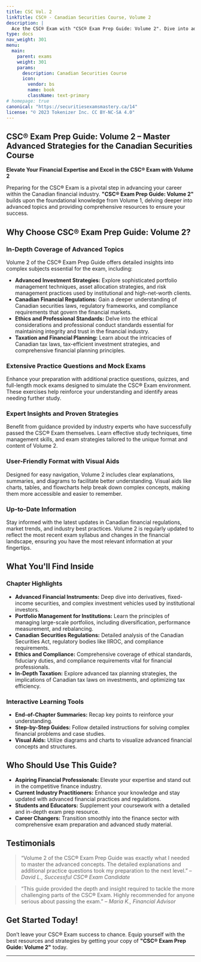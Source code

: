 ```yaml
---
title: CSC Vol. 2
linkTitle: CSC® - Canadian Securities Course, Volume 2
description: |
  Ace the CSC® Exam with "CSC® Exam Prep Guide: Volume 2". Dive into advanced topics, comprehensive practice quizzes, and expert strategies tailored for the Canadian Securities Course. Elevate your finance career today!
type: docs
nav_weight: 301
menu:
  main:
    parent: exams
    weight: 301
    params:
      description: Canadian Securities Course
      icon:
        vendor: bs
        name: book
        className: text-primary
# homepage: true
canonical: "https://securitiesexamsmastery.ca/14"
license: "© 2023 Tokenizer Inc. CC BY-NC-SA 4.0"
---
```



## CSC® Exam Prep Guide: Volume 2 – Master Advanced Strategies for the Canadian Securities Course


**Elevate Your Financial Expertise and Excel in the CSC® Exam with Volume 2**

Preparing for the CSC® Exam is a pivotal step in advancing your career within the Canadian financial industry. **"CSC® Exam Prep Guide: Volume 2"** builds upon the foundational knowledge from Volume 1, delving deeper into advanced topics and providing comprehensive resources to ensure your success.

## Why Choose CSC® Exam Prep Guide: Volume 2?

### In-Depth Coverage of Advanced Topics

Volume 2 of the CSC® Exam Prep Guide offers detailed insights into complex subjects essential for the exam, including:

- **Advanced Investment Strategies:** Explore sophisticated portfolio management techniques, asset allocation strategies, and risk management practices used by institutional and high-net-worth clients.
- **Canadian Financial Regulations:** Gain a deeper understanding of Canadian securities laws, regulatory frameworks, and compliance requirements that govern the financial markets.
- **Ethics and Professional Standards:** Delve into the ethical considerations and professional conduct standards essential for maintaining integrity and trust in the financial industry.
- **Taxation and Financial Planning:** Learn about the intricacies of Canadian tax laws, tax-efficient investment strategies, and comprehensive financial planning principles.

### Extensive Practice Questions and Mock Exams

Enhance your preparation with additional practice questions, quizzes, and full-length mock exams designed to simulate the CSC® Exam environment. These exercises help reinforce your understanding and identify areas needing further study.

### Expert Insights and Proven Strategies

Benefit from guidance provided by industry experts who have successfully passed the CSC® Exam themselves. Learn effective study techniques, time management skills, and exam strategies tailored to the unique format and content of Volume 2.

### User-Friendly Format with Visual Aids

Designed for easy navigation, Volume 2 includes clear explanations, summaries, and diagrams to facilitate better understanding. Visual aids like charts, tables, and flowcharts help break down complex concepts, making them more accessible and easier to remember.

### Up-to-Date Information

Stay informed with the latest updates in Canadian financial regulations, market trends, and industry best practices. Volume 2 is regularly updated to reflect the most recent exam syllabus and changes in the financial landscape, ensuring you have the most relevant information at your fingertips.

## What You'll Find Inside

### Chapter Highlights

- **Advanced Financial Instruments:** Deep dive into derivatives, fixed-income securities, and complex investment vehicles used by institutional investors.
- **Portfolio Management for Institutions:** Learn the principles of managing large-scale portfolios, including diversification, performance measurement, and rebalancing.
- **Canadian Securities Regulations:** Detailed analysis of the Canadian Securities Act, regulatory bodies like IIROC, and compliance requirements.
- **Ethics and Compliance:** Comprehensive coverage of ethical standards, fiduciary duties, and compliance requirements vital for financial professionals.
- **In-Depth Taxation:** Explore advanced tax planning strategies, the implications of Canadian tax laws on investments, and optimizing tax efficiency.

### Interactive Learning Tools

- **End-of-Chapter Summaries:** Recap key points to reinforce your understanding.
- **Step-by-Step Guides:** Follow detailed instructions for solving complex financial problems and case studies.
- **Visual Aids:** Utilize diagrams and charts to visualize advanced financial concepts and structures.

## Who Should Use This Guide?

- **Aspiring Financial Professionals:** Elevate your expertise and stand out in the competitive finance industry.
- **Current Industry Practitioners:** Enhance your knowledge and stay updated with advanced financial practices and regulations.
- **Students and Educators:** Supplement your coursework with a detailed and in-depth exam prep resource.
- **Career Changers:** Transition smoothly into the finance sector with comprehensive exam preparation and advanced study material.

## Testimonials

> “Volume 2 of the CSC® Exam Prep Guide was exactly what I needed to master the advanced concepts. The detailed explanations and additional practice questions took my preparation to the next level.” – *David L., Successful CSC® Exam Candidate*

> “This guide provided the depth and insight required to tackle the more challenging parts of the CSC® Exam. Highly recommended for anyone serious about passing the exam.” – *Maria K., Financial Advisor*

## Get Started Today!

Don’t leave your CSC® Exam success to chance. Equip yourself with the best resources and strategies by getting your copy of **"CSC® Exam Prep Guide: Volume 2"** today.

---
